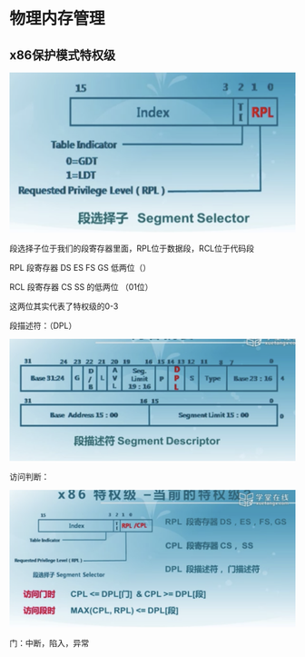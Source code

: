 # 物理内存管理

## x86保护模式特权级

![image-20200905171004508](物理内存管理.assets/image-20200905171004508.png)

段选择子位于我们的段寄存器里面，RPL位于数据段，RCL位于代码段

RPL 段寄存器 DS ES FS GS  低两位（）

RCL 段寄存器 CS SS 的低两位 （01位）

这两位其实代表了特权级的0-3

段描述符：（DPL）

![image-20200905172643973](物理内存管理.assets/image-20200905172643973.png)

访问判断：

![image-20200905173235123](物理内存管理.assets/image-20200905173235123.png)

门：中断，陷入，异常